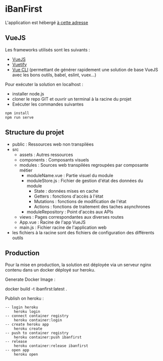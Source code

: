 # iBanFirst

L'application est hébergé [à cette adresse](https://hidden-beach-13976.herokuapp.com/)

## VueJS

Les frameworks utilisés sont les suivants :
 - [VueJS](https://fr.vuejs.org/)
 - [Vuetify](https://vuetifyjs.com/en/)
 - [Vue CLI](https://cli.vuejs.org/) (permettant de générer rapidement une solution de base VueJS avec les bons outils, babel, eslint, vuex...)

Pour exécuter la solution en localhost :
 - installer node.js
 - cloner le repo GIT et ouvrir un terminal à la racine du projet
 - Exécuter les commandes suivantes 
```
npm install
npm run serve
```

## Structure du projet

 - public : Ressources web non transpilées
 - src
    - assets : Autres ressources
    - components : Composants visuels 
    - modules : Sources web transpilées regroupées par composante métier
        - moduleName.vue : Partie visuel du module
        - moduleStore.js : Fichier de gestion d'état des données du module
            - State : données mises en cache
            - Getters : fonctions d'accès à l'état
            - Mutations : fonctions de modification de l'état
            - Actions : fonctions de traitement des taches asynchrones
        - moduleRepository : Point d'accès aux APIs
    - views : Pages correspondantes aux diverses routes
    - App.vue : Racine de l'app VueJS
    - main.js : Fichier racine de l'application web
 - les fichiers à la racine sont des fichiers de configuration des différents outils

 ## Production

Pour la mise en production, la solution est déployée via un serveur nginx contenu dans un docker déployé sur heroku. 

Generate Docker Image :

docker build -t ibanfirst:latest .

Publish on heroku :
```
-- login heroku
    heroku login
-- connect container registry
    heroku container:login
-- create heroku app
    heroku create
-- push to container registry
    heroku container:push ibanfirst
-- release
    heroku container:release ibanfirst
-- open app
    heroku open
```
